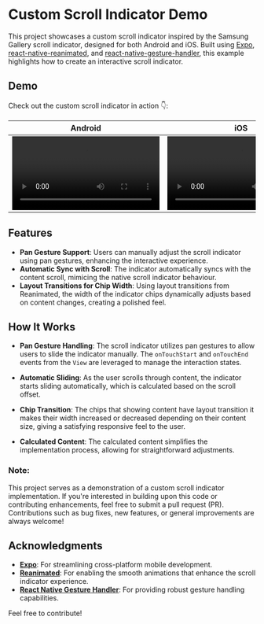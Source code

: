 # Custom Scroll Indicator Demo

This project showcases a custom scroll indicator inspired by the Samsung Gallery scroll indicator, designed for both Android and iOS. Built using [Expo](https://expo.dev/), [react-native-reanimated](https://docs.swmansion.com/react-native-reanimated/), and [react-native-gesture-handler](https://docs.swmansion.com/react-native-gesture-handler/), this example highlights how to create an interactive scroll indicator.

## Demo

Check out the custom scroll indicator in action 👇:

| Android                                                                                                                        | iOS                                                                                                                        |
|--------------------------------------------------------------------------------------------------------------------------------|--------------------------------------------------------------------------------------------------------------------------------|
| <video src="https://github.com/user-attachments/assets/8a8acc1d-449a-42cd-817b-1e8834cbab39" /> | <video src="https://github.com/user-attachments/assets/fdc3fc12-e424-473e-8bc8-165c615f290c" /> |

## Features

- **Pan Gesture Support**: Users can manually adjust the scroll indicator using pan gestures, enhancing the interactive experience.
- **Automatic Sync with Scroll**: The indicator automatically syncs with the content scroll, mimicing the native scroll indicator behaviour.
- **Layout Transitions for Chip Width**: Using layout transitions from Reanimated, the width of the indicator chips dynamically adjusts based on content changes, creating a polished feel.

## How It Works

- **Pan Gesture Handling**: The scroll indicator utilizes pan gestures to allow users to slide the indicator manually. The `onTouchStart` and `onTouchEnd` events from the `View` are leveraged to manage the interaction states.
  
- **Automatic Sliding**: As the user scrolls through content, the indicator starts sliding automatically, which is calculated based on the scroll offset.

- **Chip Transition**: The chips that showing content have layout transition it makes their width increased or decreased depending on their content size, giving a satisfying responsive feel to the user.

- **Calculated Content**: The calculated content simplifies the implementation process, allowing for straightforward adjustments.

### Note:
This project serves as a demonstration of a custom scroll indicator implementation. If you're interested in building upon this code or contributing enhancements, feel free to submit a pull request (PR). Contributions such as bug fixes, new features, or general improvements are always welcome!

## Acknowledgments

- **[Expo](https://expo.dev/)**: For streamlining cross-platform mobile development.
- **[Reanimated](https://docs.swmansion.com/react-native-reanimated/)**: For enabling the smooth animations that enhance the scroll indicator experience.
- **[React Native Gesture Handler](https://docs.swmansion.com/react-native-gesture-handler/)**: For providing robust gesture handling capabilities.

Feel free to contribute!
